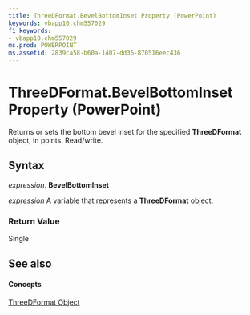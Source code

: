 ```yaml
---
title: ThreeDFormat.BevelBottomInset Property (PowerPoint)
keywords: vbapp10.chm557029
f1_keywords:
- vbapp10.chm557029
ms.prod: POWERPOINT
ms.assetid: 2839ca58-b60a-1407-dd36-870516eec436
---
```



# ThreeDFormat.BevelBottomInset Property (PowerPoint)

Returns or sets the bottom bevel inset for the specified  **ThreeDFormat** object, in points. Read/write.


## Syntax

 _expression_. **BevelBottomInset**

 _expression_ A variable that represents a **ThreeDFormat** object.


### Return Value

Single


## See also


#### Concepts


[ThreeDFormat Object](threedformat-object-powerpoint.md)


